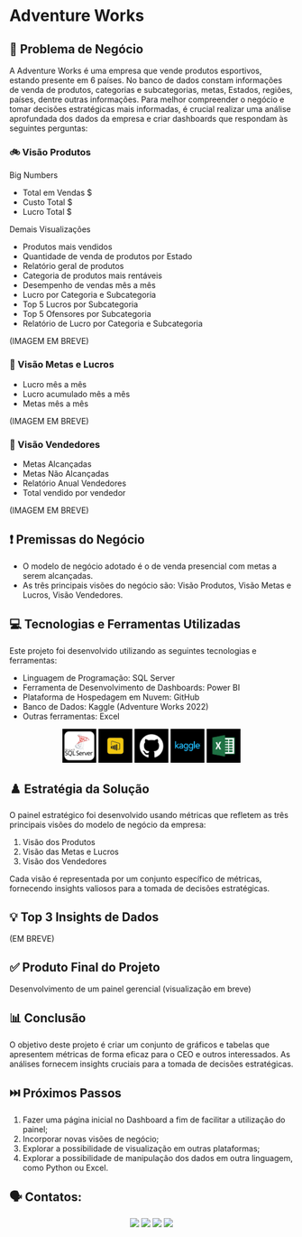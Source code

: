 # Adventure Works

## 🔎 Problema de Negócio

A Adventure Works é uma empresa que vende produtos esportivos, estando presente em 6 países. No banco de dados constam informações de venda de produtos, categorias e subcategorias, metas, Estados, regiões, países, dentre outras informações. Para melhor compreender o negócio e tomar decisões estratégicas mais informadas, é crucial realizar uma análise aprofundada dos dados da empresa e criar dashboards que respondam às seguintes perguntas:

### 🚲 Visão Produtos

Big Numbers
- Total em Vendas $
- Custo Total $
- Lucro Total $
  
Demais Visualizações
- Produtos mais vendidos
- Quantidade de venda de produtos por Estado
- Relatório geral de produtos
- Categoria de produtos mais rentáveis
- Desempenho de vendas mês a mês
- Lucro por Categoria e Subcategoria
- Top 5 Lucros por Subcategoria
- Top 5 Ofensores por Subcategoria
- Relatório de Lucro por Categoria e Subcategoria

(IMAGEM EM BREVE)

### 🎯 Visão Metas e Lucros

- Lucro mês a mês
- Lucro acumulado mês a mês
- Metas mês a mês

(IMAGEM EM BREVE)

### 🤑 Visão Vendedores

- Metas Alcançadas
- Metas Não Alcançadas
- Relatório Anual Vendedores
- Total vendido por vendedor

(IMAGEM EM BREVE)

## ❗ Premissas do Negócio

- O modelo de negócio adotado é o de venda presencial com metas a serem alcançadas.
- As três principais visões do negócio são: Visão Produtos, Visão Metas e Lucros, Visão Vendedores.

## 💻 Tecnologias e Ferramentas Utilizadas

Este projeto foi desenvolvido utilizando as seguintes tecnologias e ferramentas:

- Linguagem de Programação: SQL Server
- Ferramenta de Desenvolvimento de Dashboards: Power BI
- Plataforma de Hospedagem em Nuvem: GitHub
- Banco de Dados: Kaggle (Adventure Works 2022)
- Outras ferramentas: Excel

<div align="center">
  <img width="60" height="60" src="img_readme/SQL-Server.png">
  <img width="60" height="60" src="img_readme/Power-bi.png">
  <img width="60" height="60" src="img_readme/github.png">
  <img width="60" height="60" src="img_readme/kaggle.png">
  <img width="60" height="60" src="img_readme/Excel.png">
</div>
  
## ♟️ Estratégia da Solução

O painel estratégico foi desenvolvido usando métricas que refletem as três principais visões do modelo de negócio da empresa:

1. Visão dos Produtos
2. Visão das Metas e Lucros
3. Visão dos Vendedores

Cada visão é representada por um conjunto específico de métricas, fornecendo insights valiosos para a tomada de decisões estratégicas.

## 💡 Top 3 Insights de Dados

(EM BREVE)

## ✅ Produto Final do Projeto

Desenvolvimento de um painel gerencial (visualização em breve)

## 📊 Conclusão

O objetivo deste projeto é criar um conjunto de gráficos e tabelas que apresentem métricas de forma eficaz para o CEO e outros interessados. As análises fornecem insights cruciais para a tomada de decisões estratégicas.

## ⏭️ Próximos Passos

1. Fazer uma página inicial no Dashboard a fim de facilitar a utilização do painel;
2. Incorporar novas visões de negócio;
3. Explorar a possibilidade de visualização em outras plataformas;
4. Explorar a possibilidade de manipulação dos dados em outra linguagem, como Python ou Excel.

## 🗣️ Contatos:

<div align="center">
<a href="https://www.instagram.com/karollineuchoa/" target="_blank"><img src="https://img.shields.io/badge/-Instagram-%23E4405F?style=for-the-badge&logo=instagram&logoColor=white" target="_blank"></a>
<a href="https://wa.me/5521965301994" target="_blank"><img src="https://img.shields.io/badge/Whatsapp-25D366?style=for-the-badge&logo=whatsapp&logoColor=white" target="_blank"></a>
<a href = "mailto:karolline.uchoa@gmail.com" target="_blank"><img src="https://img.shields.io/badge/Gmail-D14836?style=for-the-badge&logo=gmail&logoColor=white" target="_blank"></a>
<a href="https://www.linkedin.com/in/karolline-uchoa/" target="_blank"><img src="https://img.shields.io/badge/-LinkedIn-%230077B5?style=for-the-badge&logo=linkedin&logoColor=white" target="_blank"></a>   
</div>
